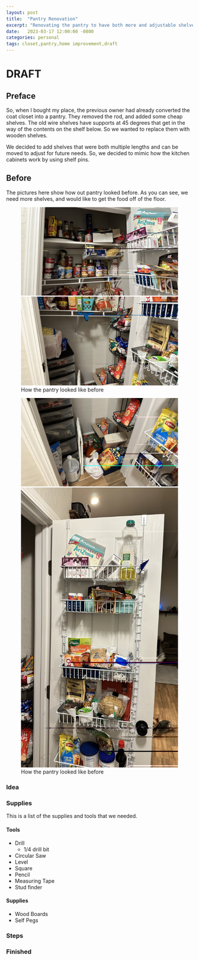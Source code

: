 ```yaml
---
layout: post
title:  "Pantry Renovation"
excerpt: "Renovating the pantry to have both more and adjustable shelves."
date:   2023-03-17 12:00:00 -0800
categories: personal
tags: closet,pantry,home improvement,draft
---
```


# DRAFT

## Preface

So, when I bought my place, the previous owner had already converted the coat closet into a pantry.
They removed the rod, and added some cheap shelves. 
The old wire shelves have supports at 45 degrees that get in the way of the contents on the shelf below. 
So we wanted to replace them with wooden shelves. 

We decided to add shelves that were both multiple lengths and can be moved to adjust for future needs. 
So, we decided to mimic how the kitchen cabinets work by using shelf pins. 

## Before

The pictures here show how out pantry looked before. 
As you can see, we need more shelves, and would like to get the food off of the floor. 

<figure class="half">
	<img src="/assets/images/posts/pantry-renovation/IMG_0668.jpeg">
	<img src="/assets/images/posts/pantry-renovation/IMG_0670.jpeg">
	<figcaption>How the pantry looked like before</figcaption>
</figure>
<figure class="half">
	<img src="/assets/images/posts/pantry-renovation/IMG_0671.jpeg">
	<img src="/assets/images/posts/pantry-renovation/IMG_0672.jpeg">
	<figcaption>How the pantry looked like before</figcaption>
</figure>

### Idea

### Supplies

This is a list of the supplies and tools that we needed.

#### Tools
- Drill
  - 1/4 drill bit
- Circular Saw
- Level
- Square
- Pencil
- Measuring Tape
- Stud finder

#### Supplies
- Wood Boards
- Self Pegs

### Steps

### Finished